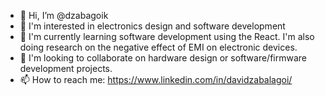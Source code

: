- 👋 Hi, I’m @dzabagoik
- 👀 I'm interested in electronics design and software development
- 🌱 I'm currently learning software development using the React. I'm also doing research on the negative effect of EMI on electronic devices.
- 💞️ I'm looking to collaborate on hardware design or software/firmware development projects.
- 📫 How to reach me: https://www.linkedin.com/in/davidzabalagoi/ 

<!---
dzabagoik/dzabagoik is a ✨ special ✨ repository because its `README.md` (this file) appears on your GitHub profile.
You can click the Preview link to take a look at your changes.
--->
